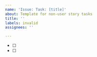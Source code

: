 ```yaml
---
name: 'Issue: Task: [title]'
about: Template for non-user story tasks
title: ''
labels: invalid
assignees: ''

---
```


- [ ] 
- [ ]
